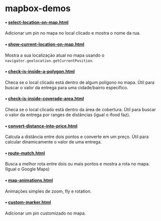 # mapbox-demos

#### • [select-location-on-map.html](https://iagobruno.github.io/mapbox-demos/select-location-on-map.html)

Adicionar um pin no mapa no local clicado e mostra o nome da rua.

#### • [show-current-location-on-map.html](https://iagobruno.github.io/mapbox-demos/show-current-location-on-map.html)

Mostra a sua localização atual no mapa usando o `navigator.geolocation.getCurrentPosition`.

#### • [check-is-inside-a-polygon.html](https://iagobruno.github.io/mapbox-demos/check-is-inside-a-polygon.html)

Checa se o local clicado está dentro de algum polígono no mapa. Útil para buscar o valor da entrega para uma cidade/bairro específico.

#### • [check-is-inside-coverade-area.html](https://iagobruno.github.io/mapbox-demos/check-is-inside-coverade-area.html)

Checa se o local clicado está dentro da área de cobertura. Útil para buscar o valor da entrega por ranges de distâncias (igual o ifood faz).

#### • [convert-distance-into-price.html](https://iagobruno.github.io/mapbox-demos/convert-distance-into-price.html)

Calcula a distância entre dois pontos e converte em um preço. Útil para calcular dinamicamente o valor de uma entrega.

#### • [route-match.html](https://iagobruno.github.io/mapbox-demos/route-match.html)

Busca a melhor rota entre dois ou mais pontos e mostra a rota no mapa. (Igual o Google Maps)

#### • [map-animations.html](https://iagobruno.github.io/mapbox-demos/map-animations.html)

Animações simples de zoom, fly e rotation.

#### • [custom-marker.html](https://iagobruno.github.io/mapbox-demos/custom-marker.html)

Adicionar um pin customizado no mapa.
